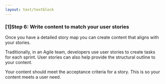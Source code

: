 ```yaml
---
layout: text/textblock
---
```

### [1]Step 6: Write content to match your user stories

Once you have a detailed story map you can create content that aligns with your stories.

Traditionally, in an Agile team, developers use user stories to create tasks for each sprint. User stories can also help provide the structural outline to your content.

Your content should meet the acceptance criteria for a story. This is so your content meets a user need.
